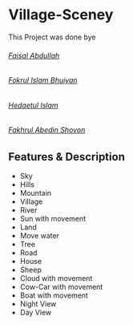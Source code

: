 # Village-Sceney

This Project was done bye
######  [Faisal Abdullah](https://www.facebook.com/faisalkhanfossil)
######  [Fokrul Islam Bhuiyan](https://www.facebook.com/fokrulbhuiyan01)
######  [Hedaetul Islam](https://hedaetul-islam.github.io/)
######  [Fakhrul Abedin Shovon](https://www.facebook.com/fakhrulabedin.shovon)

## Features & Description

- Sky
- Hills
- Mountain
- Village
- River
- Sun with movement
- Land
- Move water
- Tree
- Road
- House
- Sheep
- Cloud with movement
- Cow-Car with movement
- Boat with movement
- Night View
- Day View
